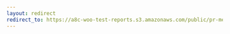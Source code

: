 ```yaml
---
layout: redirect
redirect_to: https://a8c-woo-test-reports.s3.amazonaws.com/public/pr-merge/41251/api/index.html
---
```

